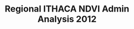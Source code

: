 ---
title: Regional ITHACA NDVI Admin Analysis 2012
categories: 
    - data
geography: regional
partner: ithaca
cat: remote
year: 2012
layer: ithaca.sahel-ithaca-remote-veggrowthadmin-apr-9-2012,ithaca.sahel-westafrica-border-overlay  
api:
embed:
source: <a href="http://www.ithacaweb.org/">ITHACA</a>      
license: Public Domain
updated: 3/28/12
description: This map shows the current vegetation growth deviations for the 2011 season by second-level administrative divisions. Information has been extracted from MODIS NDVI time-series (2000-2010), only considering the first (or main) growing season for considered years and using the Seasonal Small Integral parameter in order to describe vegetation productivity. Pixel based results are proposed (0.05 degrees). Results here are summarized using second-level administrative boundaries. Further information can be found on the [ITHACA website](http://www.ithacaweb.org/maps/).
downloads:
    - type: geotiff
      link: http://dl.dropbox.com/u/72717685/ithaca-ndvi-analysis-march2012.zip
---
